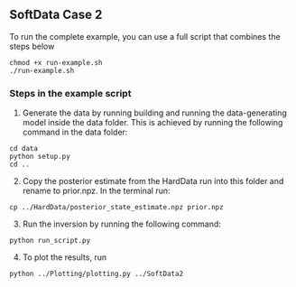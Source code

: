 ## SoftData Case 2

To run the complete example, you can use a full script that combines the steps below

```
chmod +x run-example.sh
./run-example.sh
```

### Steps in the example script

1. Generate the data by running building and running the data-generating model inside the data folder. This is achieved
by running the following command in the data folder:
```
cd data
python setup.py
cd ..
```
2. Copy the posterior estimate from the HardData run into this folder and rename to prior.npz. In the terminal run:
```
cp ../HardData/posterior_state_estimate.npz prior.npz
```
3. Run the inversion by running the following command:
```
python run_script.py
```


4. To plot the results, run

```
python ../Plotting/plotting.py ../SoftData2
```
